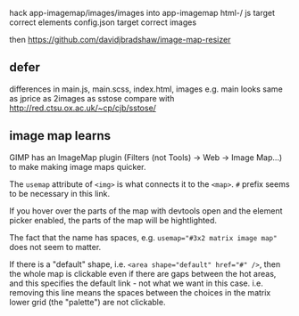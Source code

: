 
hack app-imagemap/images/images into app-imagemap
html-/
js
    target correct elements
config.json
    target correct images

then https://github.com/davidjbradshaw/image-map-resizer


## defer

differences in main.js, main.scss, index.html, images
e.g.  main looks same as jprice as 2images as sstose
compare with http://red.ctsu.ox.ac.uk/~cp/cjb/sstose/



## image map learns

GIMP has an ImageMap plugin (Filters (not Tools) -> Web -> Image Map...) to make making image maps quicker.

The `usemap` attribute of `<img>` is what connects it to the `<map>`. `#` prefix seems to be necessary in this link.

If you hover over the parts of the map with devtools open and the element picker enabled, the parts of the map will be hightlighted.

The fact that the name has spaces, e.g. `usemap="#3x2 matrix image map"` does not seem to matter.

If there is a "default" shape, i.e. `<area shape="default" href="#" />`, then the whole map is clickable even if there are gaps between the hot areas, and this specifies the default link - not what we want in this case. i.e. removing this line means the spaces between the choices in the matrix lower grid (the "palette") are not clickable.

